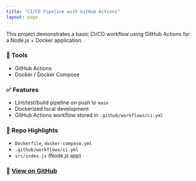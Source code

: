 ```yaml
---
title: "CI/CD Pipeline with GitHub Actions"
layout: page
---
```

This project demonstrates a basic CI/CD workflow using GitHub Actions for a Node.js + Docker application.

### 🔧 Tools
- GitHub Actions
- Docker / Docker Compose

### ✅ Features
- Lint/test/build pipeline on push to `main`
- Dockerized local development
- GitHub Actions workflow stored in `.github/workflows/ci.yml`

### 📂 Repo Highlights
- `Dockerfile`, `docker-compose.yml`
- `.github/workflows/ci.yml`
- `src/index.js` (Node.js app)

### 🔗 [View on GitHub](https://github.com/tedens/devops-portfolio/tree/main/01-ci-cd-pipeline)
```